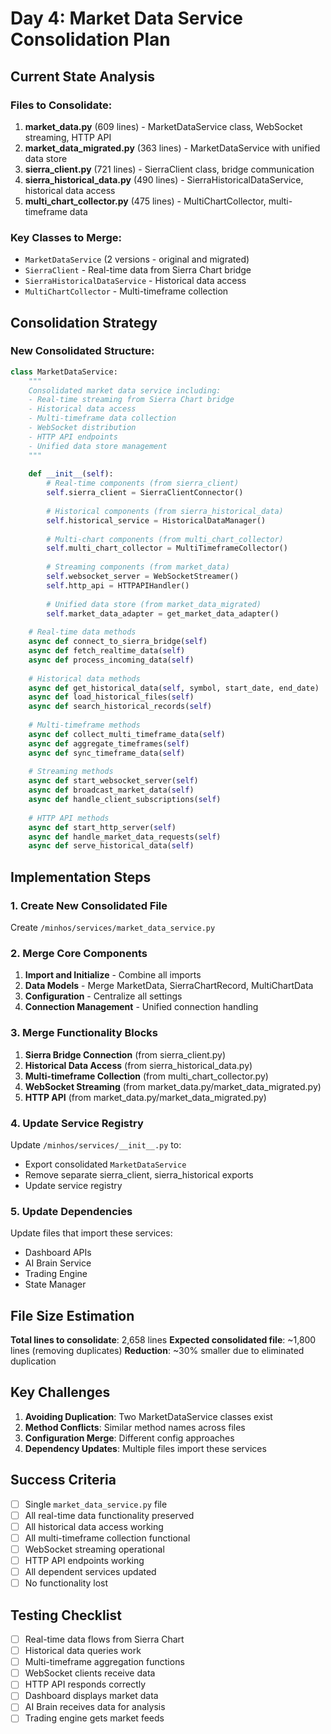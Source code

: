 # Day 4: Market Data Service Consolidation Plan

## Current State Analysis

### Files to Consolidate:
1. **market_data.py** (609 lines) - MarketDataService class, WebSocket streaming, HTTP API
2. **market_data_migrated.py** (363 lines) - MarketDataService with unified data store
3. **sierra_client.py** (721 lines) - SierraClient class, bridge communication
4. **sierra_historical_data.py** (490 lines) - SierraHistoricalDataService, historical data access
5. **multi_chart_collector.py** (475 lines) - MultiChartCollector, multi-timeframe data

### Key Classes to Merge:
- `MarketDataService` (2 versions - original and migrated)
- `SierraClient` - Real-time data from Sierra Chart bridge
- `SierraHistoricalDataService` - Historical data access
- `MultiChartCollector` - Multi-timeframe collection

## Consolidation Strategy

### New Consolidated Structure:
```python
class MarketDataService:
    """
    Consolidated market data service including:
    - Real-time streaming from Sierra Chart bridge
    - Historical data access
    - Multi-timeframe data collection
    - WebSocket distribution
    - HTTP API endpoints
    - Unified data store management
    """
    
    def __init__(self):
        # Real-time components (from sierra_client)
        self.sierra_client = SierraClientConnector()
        
        # Historical components (from sierra_historical_data)
        self.historical_service = HistoricalDataManager()
        
        # Multi-chart components (from multi_chart_collector)
        self.multi_chart_collector = MultiTimeframeCollector()
        
        # Streaming components (from market_data)
        self.websocket_server = WebSocketStreamer()
        self.http_api = HTTPAPIHandler()
        
        # Unified data store (from market_data_migrated)
        self.market_data_adapter = get_market_data_adapter()
        
    # Real-time data methods
    async def connect_to_sierra_bridge(self)
    async def fetch_realtime_data(self)
    async def process_incoming_data(self)
    
    # Historical data methods
    async def get_historical_data(self, symbol, start_date, end_date)
    async def load_historical_files(self)
    async def search_historical_records(self)
    
    # Multi-timeframe methods
    async def collect_multi_timeframe_data(self)
    async def aggregate_timeframes(self)
    async def sync_timeframe_data(self)
    
    # Streaming methods
    async def start_websocket_server(self)
    async def broadcast_market_data(self)
    async def handle_client_subscriptions(self)
    
    # HTTP API methods
    async def start_http_server(self)
    async def handle_market_data_requests(self)
    async def serve_historical_data(self)
```

## Implementation Steps

### 1. Create New Consolidated File
Create `/minhos/services/market_data_service.py`

### 2. Merge Core Components
1. **Import and Initialize** - Combine all imports
2. **Data Models** - Merge MarketData, SierraChartRecord, MultiChartData
3. **Configuration** - Centralize all settings
4. **Connection Management** - Unified connection handling

### 3. Merge Functionality Blocks
1. **Sierra Bridge Connection** (from sierra_client.py)
2. **Historical Data Access** (from sierra_historical_data.py)  
3. **Multi-timeframe Collection** (from multi_chart_collector.py)
4. **WebSocket Streaming** (from market_data.py/market_data_migrated.py)
5. **HTTP API** (from market_data.py/market_data_migrated.py)

### 4. Update Service Registry
Update `/minhos/services/__init__.py` to:
- Export consolidated `MarketDataService`
- Remove separate sierra_client, sierra_historical exports
- Update service registry

### 5. Update Dependencies
Update files that import these services:
- Dashboard APIs
- AI Brain Service  
- Trading Engine
- State Manager

## File Size Estimation
**Total lines to consolidate**: 2,658 lines
**Expected consolidated file**: ~1,800 lines (removing duplicates)
**Reduction**: ~30% smaller due to eliminated duplication

## Key Challenges

1. **Avoiding Duplication**: Two MarketDataService classes exist
2. **Method Conflicts**: Similar method names across files
3. **Configuration Merge**: Different config approaches
4. **Dependency Updates**: Multiple files import these services

## Success Criteria

- [ ] Single `market_data_service.py` file
- [ ] All real-time data functionality preserved
- [ ] All historical data access working
- [ ] All multi-timeframe collection functional
- [ ] WebSocket streaming operational
- [ ] HTTP API endpoints working
- [ ] All dependent services updated
- [ ] No functionality lost

## Testing Checklist

- [ ] Real-time data flows from Sierra Chart
- [ ] Historical data queries work
- [ ] Multi-timeframe aggregation functions
- [ ] WebSocket clients receive data
- [ ] HTTP API responds correctly
- [ ] Dashboard displays market data
- [ ] AI Brain receives data for analysis
- [ ] Trading engine gets market feeds